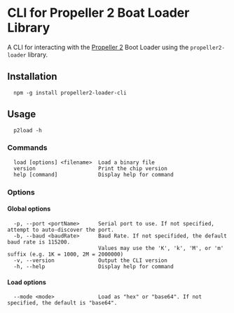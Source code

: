 # CLI for Propeller 2 Boat Loader Library

A CLI for interacting with the [Propeller 2](https://propeller.parallax.com) Boot Loader using the `propeller2-loader` library.

## Installation
```
  npm -g install propeller2-loader-cli
```
## **Usage**

```
  p2load -h
```

### Commands
```
  load [options] <filename>  Load a binary file
  version                    Print the chip version
  help [command]             Display help for command
```

### Options
#### Global options
```
  -p, --port <portName>      Serial port to use. If not specified, attempt to auto-discover the port.
  -b, --baud <baudRate>      Baud Rate. If not specifided, the default baud rate is 115200.
                             Values may use the 'K', 'k', 'M', or 'm' suffix (e.g. 1K = 1000, 2M = 2000000)
  -v, --version              Output the CLI version
  -h, --help                 Display help for command 
```
#### Load options
```
  --mode <mode>              Load as "hex" or "base64". If not specified, the default is "base64".
```
